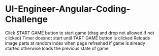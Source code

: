 # UI-Engineer-Angular-Coding-Challenge

Click START GAME button to start game (drag and drop not allowed if not clicked)
Timer doesnot start until TART GAME button is clicked
Reloads image parts at random index when page refreshed if game is already started otherwise loads the previous state of game

